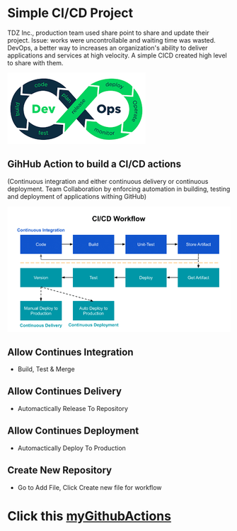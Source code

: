 # Simple CI/CD Project
TDZ Inc., production team used share point to share and update their project. Issue:  works were uncontrollable and waiting time was wasted. DevOps, a better way to increases an organization's ability to deliver applications and services at high velocity. A simple CICD created high level to share with them.




![devOps](devOps.png)




## GihHub Action to build a CI/CD actions
(Continuous integration and either continuous delivery or continuous deployment. Team Collaboration by enforcing automation in building, testing and deployment of applications withing GitHub)



![CI_CD_worflow](CI_CD_worflow.png)



## Allow Continues Integration

* Build, Test & Merge



## Allow Continues Delivery

* Automactically Release To Repository



## Allow Continues Deployment

* Automactically Deploy To Production



## Create New Repository

* Go to Add File, Click Create new file for workflow



# Click this [myGithubActions](https://nethanialtan.github.io/myGithubActions/)









 
 
 





